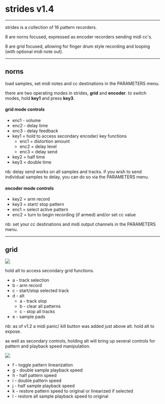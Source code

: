 

# strides v1.4

---

strides is a collection of 16 pattern recorders.

8 are norns focused, expressed as encoder recorders sending midi cc's.

8 are grid focused, allowing for finger drum style recording and looping (with optional midi note out).

---

## norns

load samples, set midi notes and cc destinations in the PARAMETERS menu.


there are two operating modes in strides, **grid** and **encoder**.
to switch modes, hold **key1** and press **key3**.


#### grid mode controls

- enc1 - volume
- enc2 - delay time
- enc3 - delay feedback
- key1 = hold to access secondary encoder/ key functions
	* enc1 = distortion amount
	* enc2 = delay level
	* enc3 = delay send
- key2 = half time
- key3 = double time

nb: delay send works on all samples and tracks. if you wish to send individual samples to delay, you can do so via the PARAMETERS menu.

#### encoder mode controls

- key2 = arm record
- key3 = start/ stop pattern
- enc1 = select active pattern
- enc2 = turn to begin recording (if armed) and/or set cc value

nb: set your cc destinations and midi output channels in the PARAMETERS menu.

---

## grid

![](assets/strides-grid1.png)

hold alt to access secondary grid functions.

- a - track selection
- b - arm record
- c - start/stop selected track
- d - alt
	* a - track stop
	* b - clear all patterns
	* c - stop all tracks
- e - sample pads



nb: as of v1.2 a midi panic/ kill button was added just above alt. hold alt to expose.

as well as secondary controls, holding alt will bring up several controls for pattern and playback speed manipulation.

![](assets/strides-grid2.png)

- f - toggle pattern linearization
- g - double sample playback speed
- h - half pattern speed
- i - double pattern speed
- j - half sample playback speed
- k - restore pattern speed to original or linearized if selected
- l - restore all sample playback speed to original
